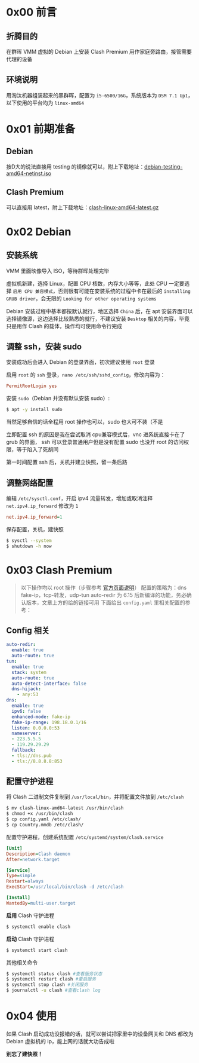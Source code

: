 # 0x00 前言

## 折腾目的
在群晖 VMM 虚拟的 Debian 上安装 Clash Premium 用作家庭旁路由，接管需要代理的设备

## 环境说明
用淘汰机器组装起来的黑群晖，配置为 `i5-6500/16G`，系统版本为 `DSM 7.1 Up1`，以下使用的平台均为 `linux-amd64`

#  0x01 前期准备

## Debian
按D大的说法直接用 testing 的镜像就可以，附上下载地址：[debian-testing-amd64-netinst.iso](https://cdimage.debian.org/cdimage/weekly-builds/amd64/iso-cd/debian-testing-amd64-netinst.iso)

## Clash Premium
可以直接用 latest，附上下载地址：[clash-linux-amd64-latest.gz](https://release.dreamacro.workers.dev/latest/clash-linux-amd64-latest.gz) 

# 0x02 Debian

## 安装系统

VMM 里面映像导入 ISO，等待群晖处理完毕

虚拟机新建，选择 Linux，配置 CPU 核数，内存大小等等，此处 CPU 一定要选择 `启用 CPU 兼容模式`，否则很有可能在安装系统的过程中卡在最后的 `installing GRUB driver`，会无限的 `Looking for other operating systems`

Debian 安装过程中基本都按默认就行，地区选择 `China` 后，在 apt 安装界面可以选择镜像源，这边选择比较熟悉的就行，不建议安装 `Desktop` 相关的内容，毕竟只是用作 Clash 的载体，操作均可使用命令行完成

## 调整 ssh，安装 sudo

安装成功后会进入 Debian 的登录界面，初次建议使用 `root` 登录

启用 `root` 的 `ssh` 登录，`nano /etc/ssh/sshd_config`，修改内容为：
```ini
PermitRootLogin yes
```

安装 `sudo`（Debian 并没有默认安装 sudo）:
```bash
$ apt -y install sudo
```
当然足够自信的话全程用 root 操作也可以，sudo 也大可不装（不是

立即配置 ssh 的原因是我在尝试取消 cpu兼容模式后，vnc 进系统直接卡在了 grub 的界面， ssh 可以登录普通用户但是没有配置 sudo 也没开 root 的访问权限，等于陷入了死胡同

第一时间配置 ssh 后，关机并建立快照，留一条后路

## 调整网络配置
编辑 `/etc/sysctl.conf`，开启 ipv4 流量转发，增加或取消注释 `net.ipv4.ip_forward` 修改为 `1`
```ini
net.ipv4.ip_forward=1
```
保存配置，关机，建快照
```bash
$ sysctl --system
$ shutdown -h now
```

# 0x03 Clash Premium 

>以下操作均以 root 操作（步骤参考 [官方页面说明](https://github.com/Dreamacro/clash/wiki/clash-as-a-daemon)）
>配置的策略为：dns fake-ip，tcp-转发，udp-tun
>auto-redir 为 6.15 后新编译的功能，务必确认版本，文章上方的给的链接可用
>下面给出 `config.yaml` 里相关配置的参考：

## Config 相关
```yaml
auto-redir:
  enable: true
  auto-route: true
tun:
  enable: true
  stack: system
  auto-route: true
  auto-detect-interface: false
  dns-hijack:
    - any:53
dns:
  enable: true
  ipv6: false
  enhanced-mode: fake-ip
  fake-ip-range: 198.18.0.1/16
  listen: 0.0.0.0:53
  nameserver:
  - 223.5.5.5
  - 119.29.29.29
  fallback:
  - tls://dns.pub
  - tls://8.8.8.8:853
```

## 配置守护进程
将 Clash 二进制文件复制到 `/usr/local/bin`，并将配置文件放到 `/etc/clash`
```bash
$ mv clash-linux-amd64-latest /usr/bin/clash
$ chmod +x /usr/bin/clash
$ cp config.yaml /etc/clash/
$ cp Country.mmdb /etc/clash/
```

配置守护进程，创建系统配置 `/etc/systemd/system/clash.service`
```ini
[Unit]
Description=Clash daemon
After=network.target

[Service]
Type=simple
Restart=always
ExecStart=/usr/local/bin/clash -d /etc/clash

[Install]
WantedBy=multi-user.target
```

**启用** Clash 守护进程
```bash
$ systemctl enable clash
```

**启动** Clash 守护进程
```bash
$ systemctl start clash
``` 

其他相关命令
```bash
$ systemctl status clash #查看服务状态
$ systemctl restart clash #重启服务
$ systemctl stop clash #关闭服务
$ journalctl -u clash #查看clash log
```

# 0x04 使用

如果 Clash 启动成功没报错的话，就可以尝试把家里中的设备网关和 DNS 都改为 Debian 虚拟机的 ip，能上网的话就大功告成啦

**别忘了建快照！**
